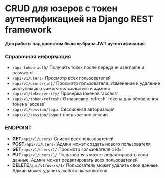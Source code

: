 # CRUD для юзеров с токен аутентификацией на Django REST framework

**Для работы над проектом была выбрана JWT аутентификация**

### Справочная информация 
* `/api-token-auth/` Получить токен после передачи username и password
* `/api/v1/users/` Просмотр всех пользователей
* `/api/v1/users/{id}/` Просмотр пользователя. Изменение и удаление доступны для самого пользователя и админа
* `/api/v1/token/verify/` Проверка токенов 'access'
* `/api/v1/token/refresh/` Отпавление 'refresh' токена для обновления токена 'access'
* `/api/v1/session/login` Сессионная авторизация
* `/api/v1/session/logout` прерываение сессии


### ENDPOINT
- **GET**```/api/v1/users/```  Список всех пользователей
- **POST**```/api/v1/users/``` Админ может создать нового пользователя
- **GET**```/api/v1/users/1/``` Просмотр пользователя с id=1
- **PUT**```/api/v1/users/1/```  Пользователь может редактировать свои данные. Админ может редактировать всех пользователей 
- **DELETE**```/api/v1/users/1/``` Пользователь может удалить свои данные. Админ может удалить любого пользователя
